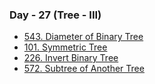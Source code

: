 ### Day - 27 (Tree - III)

-   [543. Diameter of Binary Tree](./543_diameterOfBinaryTree.md)
-   [101. Symmetric Tree](./101_symmetricTree.md)
-   [226. Invert Binary Tree](./226_invertBinaryTree.md)
-   [572. Subtree of Another Tree](./572_subtreeOfAnotherTree.md)
